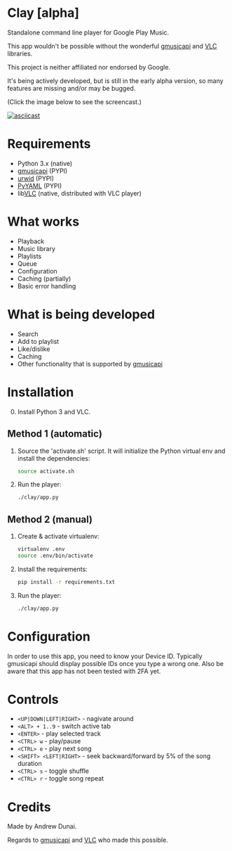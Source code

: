 # Clay [alpha]

Standalone command line player for Google Play Music.

This app wouldn't be possible without the wonderful [gmusicapi] and [VLC] libraries.

This project is neither affiliated nor endorsed by Google.

It's being actively developed, but is still in the early alpha version, so many features are missing and/or may be bugged.

(Click the image below to see the screencast.)

[![asciicast](https://asciinema.org/a/tV348AEpiuQbFzDmDH3hGpqHK.png)](https://asciinema.org/a/tV348AEpiuQbFzDmDH3hGpqHK)

# Requirements

- Python 3.x (native)
- [gmusicapi] (PYPI)
- [urwid] (PYPI)
- [PyYAML] (PYPI)
- lib[VLC] (native, distributed with VLC player)

# What works
- Playback
- Music library
- Playlists
- Queue
- Configuration
- Caching (partially)
- Basic error handling

# What is being developed

- Search
- Add to playlist
- Like/dislike
- Caching
- Other functionality that is supported by [gmusicapi]

# Installation

0. Install Python 3 and VLC.

## Method 1 (automatic)

1. Source the 'activate.sh' script. It will initialize the Python virtual env and install the dependencies:

    ```bash
    source activate.sh
    ```

2. Run the player:

    ```bash
    ./clay/app.py
    ```

## Method 2 (manual)

1. Create & activate virtualenv:

    ```bash
    virtualenv .env
    source .env/bin/activate
    ```

2. Install the requirements:

    ```bash
    pip install -r requirements.txt
    ```

3. Run the player:

    ```bash
    ./clay/app.py
    ```

# Configuration

In order to use this app, you need to know your Device ID. Typically gmusicapi should display possible IDs once you type a wrong one.
Also be aware that this app has not been tested with 2FA yet.

# Controls

- `<UP|DOWN|LEFT|RIGHT>` - nagivate around
- `<ALT> + 1..9` - switch active tab
- `<ENTER>` - play selected track
- `<CTRL> w` - play/pause
- `<CTRL> e` - play next song
- `<SHIFT> <LEFT|RIGHT>` - seek backward/forward by 5% of the song duration
- `<CTRL> s` - toggle shuffle
- `<CTRL> r` - toggle song repeat

# Credits

Made by Andrew Dunai.

Regards to [gmusicapi] and [VLC] who made this possible.

[gmusicapi]: https://github.com/simon-weber/gmusicapi
[VLC]: https://wiki.videolan.org/python_bindings
[urwid]: urwid.org/
[pyyaml]: https://github.com/yaml/pyyaml

